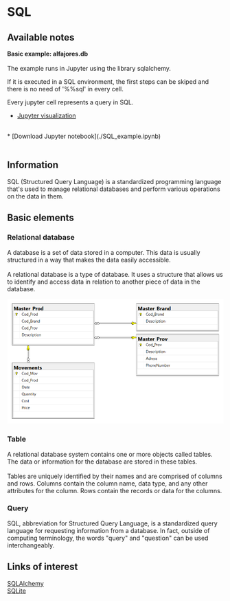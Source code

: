 # SQL

## Available notes
__Basic example: alfajores.db__ <br><br>
The example runs in Jupyter using the library sqlalchemy. 

If it is executed in a SQL environment, the first steps can be skiped and there is no need of '%%sql' in every cell.

Every jupyter cell represents a query in SQL.
* [Jupyter visualization](./SQL_example.html)
<br>
* [Download Jupyter notebook](./SQL_example.ipynb)
<br><br>


## Information
SQL (Structured Query Language) is a standardized programming language that's used to manage relational databases and perform various operations on the data in them.

## Basic elements

### Relational database
A database is a set of data stored in a computer. This data is usually structured in a way that makes the data easily accessible.<br><br>
A relational database is a type of database. It uses a structure that allows us to identify and access data in relation to another piece of data in the database.

![relational_database](./diagram.png)
 
### Table
A relational database system contains one or more objects called tables. The data or information for the database are stored in these tables.<br><br>
Tables are uniquely identified by their names and are comprised of columns and rows. Columns contain the column name, data type, and any other attributes for the column. Rows contain the records or data for the columns. 

### Query
SQL, abbreviation for Structured Query Language,  is a standardized query language for requesting information from a database. In fact, outside of computing terminology, the words "query" and "question" can be used interchangeably.

## Links of interest
[SQLAlchemy](https://www.sqlalchemy.org/)
<br>
[SQLite](https://www.sqlite.org/index.html)


